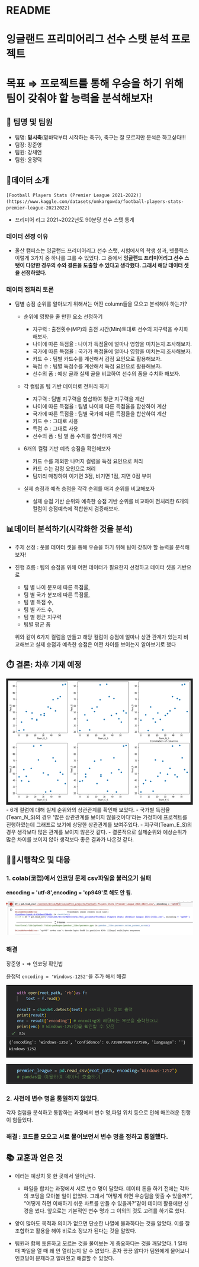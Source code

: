 # README

# 잉글랜드 프리미어리그 선수 스탯 분석 프로젝트

# 목표 ⇒ 프로젝트를 통해 우승을 하기 위해 팀이 갖춰야 할 능력을 분석해보자!

## 👭 팀명 및 팀원

- 팀명: **밑시축**(밑바닥부터 시작하는 축구), 축구는 잘 모르지만 분석은 하고싶다!!!
- 팀장:  장준영
- 팀원:  강채연
- 팀원:  윤정덕

## 💁데이터 소개

 `[Football Players Stats (Premier League 2021-2022)](https://www.kaggle.com/datasets/omkargowda/football-players-stats-premier-league-20212022)`

- 프리미어 리그 2021~2022년도 90분당 선수 스탯 통계

### 데이터 선정 이유

- 울산 캠퍼스는 잉글랜드 프리미어리그 선수 스탯, 시험에서의 학생 성과, 넷플릭스 이렇게 3가지 중 하나를 고를 수 있었다. 그 중에서 **잉글랜드 프리미어리그 선수 스탯이 다양한 경우의 수와 결론을 도출할 수 있다고 생각했다. 그래서 해당 데이터 셋을 선정하였다.**

### 데이터 전처리 토론

- 팀별 승점 순위를 알아보기 위해서는 어떤 column들을 모으고 분석해야 하는가?
    - 순위에 영향을 줄 만한 요소 선정하기
        - 지구력 : 출전횟수(MP)와 출전 시간(Min)토대로 선수의 지구력을 수치화 해보자.
        - 나이에 따른 득점율 : 나이가 득점율에 얼마나 영향을 미치는지 조사해보자.
        - 국가에 따른 득점율 : 국가가 득점율에 얼마나 영향을 미치는지 조사해보자.
        - 카드 수 : 팀별 카드수를 계산해서 감점 요인으로 활용해보자.
        - 득점 수 : 팀별 득점수를 계산해서 득점 요인으로 활용해보자.
        - 선수의 폼 : 예상 골과 실제 골을 비교하여 선수의 폼을 수치화 해보자.
    
    - 각 컬럼을 팀 기반 데이터로 전처리 하기
        - 지구력 : 팀별 지구력을 함삽하여 평균 지구력을 계산
        - 나이에 따른 득점율 : 팀별 나이에 따른 득점율을 합산하여 계산
        - 국가에 따른 득점율 : 팀별 국가에 따른 득점율을 합산하여 계산
        - 카드 수 : 그대로 사용
        - 득점 수  : 그대로 사용
        - 선수의 폼 : 팀 별 폼 수치를 합산하여 계산
    
    - 6개의 컬럼 기반 예측 승점을 확인해보자
        - 카드 수를 제외한 나머지 컬럼을 득점 요인으로 처리
        - 카드 수는 감정 요인으로 처리
        - 팀끼리 매칭하여 이기면 3점, 비기면 1점, 지면 0점 부여
        
    - 실제 승점과 예측 승점을 각각 순위를 매겨 순위를 비교해보자
        - 실제 승점 기반 순위와 예측한 승점 기반 순위를 비교하여 전처리한 6개의 컬럼이 승점예측에 적합한지 검증해보자.

## 📊데이터 분석하기(시각화한 것을 분석)

- 주제 선정 : 풋볼 데이터 셋을 통해 우승을 하기 위해 팀이 갖춰야 할 능력을 분석해보자!
- 진행 흐름  : 팀의 승점을 위해 어떤 데이터가 필요한지 선정하고 데이터 셋을 기반으로
    - 팀 별 나이 분포에 따른 득점률,
    - 팀 별 국가 분포에 따른 득점률,
    - 팀 별 득점 수,
    - 팀 별 카드 수,
    - 팀 별 평균 지구력
    - 팀별 평균 폼
    
    위와 같이 6가지 컬럼을 만들고 해당 컬럼이 승점에 얼마나 상관 관계가 있는지 비교해보고 실제 승점과 예측한 승점은 어떤 차이를 보이는지 알아보기로 했다
    

## ****⏱️**** 결론:  차후 기재 예정
![캡처3.png](캡처3.PNG)
    - 6개 컬럼에 대해 실제 순위와의 상관관계를 확인해 보았다.
    - 국가별 득점율(Team_N_S)의 경우 '많은 상관관계를 보이지 않을것이다'라는 가정하에 프로젝트를 진행하였는데 그래프로 보기에 상당한 상관관계를 보여주었다.
    - 지구력(Team_E_S)의 경우 생각보다 많은 관계를 보이지 않은것 같다.
    - 결론적으로 실제순위와 예상순위가 많은 차이를 보이지 않아 생각보다 좋은 결과가 나온것 같다.

## 🧑‍🔬시행착오 및 대응

### 1.  colab(코랩)에서 인코딩 문제 **csv파일을 불러오기 실패**

**encoding = 'utf-8',encoding = 'cp949'로 해도 안 됨.**

![2.png](2.PNG)

### 해결

장준영 ‣ ⇒ 인코딩 확인법

윤정덕 `encoding = 'Windows-1252'`을 추가 해서 해결

![캡처.PNG](캡처.PNG)

![1.PNG](1.PNG)

### 2. 사전에 변수 명을 통일하지 않았다.

각자 컬럼을 분석하고 통합하는 과정에서 변수 명,파일 위치 등으로 인해 매끄러운 진행이 힘들었다.

### 해결 : 코드를 모으고 서로 물어보면서 변수 명을 정하고 통일했다.

## 📚 교훈과 얻은 것

- 에러는 예상치 못 한 곳에서 일어난다.
    - 파일을 합치는 과정에서 서로 변수 명이 달랐다.  데이터 톤을 하기 전에는 각자의 코딩을 모아볼 일이 없었다. 그래서 “어떻게 하면 우승팀을 맞출 수 있을까?”, “어떻게 하면 이해하기 쉬운 차트를 만들 수 있을까?”같이 데이터 활용에만 신경을 썼다.  앞으로는 기본적인 변수 명과 그 이외의 것도 고려를 하기로 했다.

- 양이 많아도 목적과 의미가 없으면 단순한 나열에 불과하다는 것을 알았다. 이를 잘 조합하고 활용을 해야 비로소 정보가 된다는 것을 알았다.

- 팀원과 함께 토론하고 모르는 것을 물어보는 게 중요하다는 것을 깨달았다. 1 일차 때 파일을 열 때 왜 안 열리는지 알 수 없었다. 혼자 끙끙 앓다가 팀원에게 물어보니 인코딩이 문제라고 알려줬고 해결할 수 있었다.